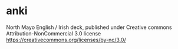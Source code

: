 # anki
North Mayo English / Irish deck, published under Creative commons Attribution-NonCommercial 3.0 license https://creativecommons.org/licenses/by-nc/3.0/

